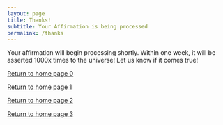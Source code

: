 ```yaml
---
layout: page
title: Thanks!
subtitle: Your Affirmation is being processed
permalink: /thanks
---
```


Your affirmation will begin processing shortly. Within one week, it will be asserted 1000x times to the universe!  Let us know if it comes true!

[Return to home page 0](/index.html)

[Return to home page 1](index.html)

[Return to home page 2](/)

[Return to home page 3](index)
